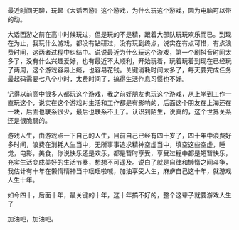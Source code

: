 最近时间无聊，玩起《大话西游》这个游戏，为什么玩这个游戏，因为电脑可以带的动。

大话西游之前在高中时候玩过，但是玩的不是精，跟着大部队玩玩欢乐而已。到现在为止，我玩什么游戏，都没有钻研过，没有玩到终点，说实在有点可惜，有点浪费时间，这两者过程中纠结中。说说最近为什么玩这个游戏，第一个刷抖音时间太多了，没有什么兴趣爱好，也有最近不太顺利，开始玩着，玩着玩着到现在已经玩了两周，这个游戏容易上瘾，也容易花钱。关键消耗时间太多了，每天要完成任务最起码需要七八个小时，太费时间了，搞得生活作息习惯也不好。

记得以前高中很多人都玩这个游戏，我之前好朋友也玩这个游戏，从上学到工作一直玩这个，说实在这个游戏对生活和工作都是有影响的，后面这个朋友在上海还在一块，后面也联系很少，最后也联系不上了。认识到陌生，说真的，这个世界关系还是很脆弱的。

游戏人生，由游戏点一下自己的人生，目前自己已经有四十岁了，四十年中浪费好多时间，浪费在消耗人生当中，无所事事追求精神空虚当中，填空这些空虚，睡觉，电影，美食，你说快乐还是欢乐，都是暂时享受，享受过程中都是短暂快乐，充实生活变成美好的生活节奏，想想不可遥及。说白了就是自律和懒惰之间斗争，我估计有十年在懒惰精神当中瑶瑶啦喊，加油享受人生，麻痹自己这十年，就游戏人生十年。

如今四十，后面十年，最关键的十年，这十年搞不好的，整个这辈子就要游戏人生了

加油吧，加油吧。